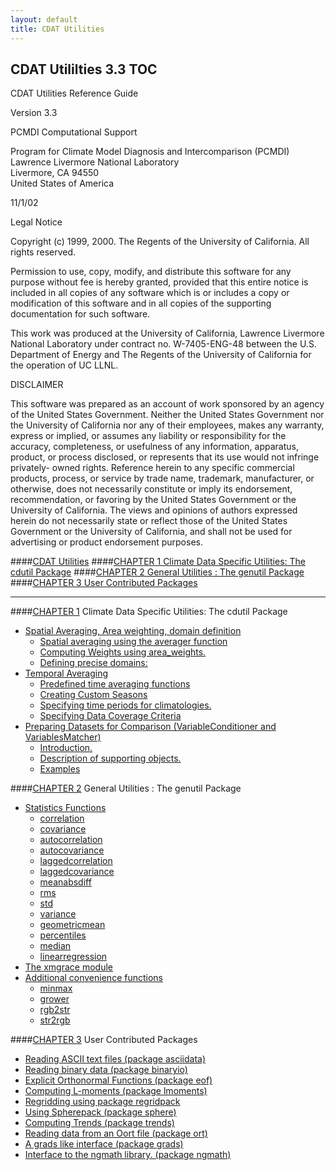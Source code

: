 ```yaml
---
layout: default
title: CDAT Utilities
---
```


## CDAT Utililties 3.3 TOC

CDAT Utilities Reference Guide

Version 3.3  
  
PCMDI Computational Support  
  
Program for Climate Model Diagnosis and Intercomparison (PCMDI)      
Lawrence Livermore National Laboratory      
Livermore, CA 94550      
United States of America      
  
11/1/02      
  
Legal Notice    

Copyright (c) 1999, 2000. The Regents of the University of California. All
rights reserved.    

Permission to use, copy, modify, and distribute this software for any purpose
without fee is hereby granted, provided that this entire notice is included in
all copies of any software which is or includes a copy or modification of this
software and in all copies of the supporting documentation for such software.

This work was produced at the University of California, Lawrence Livermore
National Laboratory under contract no. W-7405-ENG-48 between the U.S.
Department of Energy and The Regents of the University of California for the
operation of UC LLNL.

DISCLAIMER

This software was prepared as an account of work sponsored by an agency of the
United States Government. Neither the United States Government nor the
University of California nor any of their employees, makes any warranty,
express or implied, or assumes any liability or responsibility for the
accuracy, completeness, or usefulness of any information, apparatus, product,
or process disclosed, or represents that its use would not infringe privately-
owned rights. Reference herein to any specific commercial products, process,
or service by trade name, trademark, manufacturer, or otherwise, does not
necessarily constitute or imply its endorsement, recommendation, or favoring
by the United States Government or the University of California. The views and
opinions of authors expressed herein do not necessarily state or reflect those
of the United States Government or the University of California, and shall not
be used for advertising or product endorsement purposes.

####[CDAT Utilities](cdat_utilities.html)
####[CHAPTER 1 Climate Data Specific Utilities: The cdutil Package](cdat_utilities-1.html)
####[CHAPTER 2 General Utilities : The genutil Package](cdat_utilities-2.html)
####[CHAPTER 3 User Contributed Packages](cdat_utilities-3.html)

---

####[CHAPTER 1](cdat_utilities-1.html) Climate Data Specific Utilities: The cdutil Package
* [Spatial Averaging, Area weighting, domain definition](cdat_utilities-1.html)
  * [Spatial averaging using the averager function](cdat_utilities-1.html)
  * [Computing Weights using area_weights.](cdat_utilities-1.html)
  * [Defining precise domains:](cdat_utilities-1.html)
* [Temporal Averaging](cdat_utilities-1.html)
  * [Predefined time averaging functions](cdat_utilities-1.html)
  * [Creating Custom Seasons](cdat_utilities-1.html)
  * [Specifying time periods for climatologies.](cdat_utilities-1.html)
  * [Specifying Data Coverage Criteria](cdat_utilities-1.html)
* [Preparing Datasets for Comparison (VariableConditioner and VariablesMatcher)](cdat_utilities-1.html)
  * [Introduction.](cdat_utilities-1.html)
  * [Description of supporting objects.](cdat_utilities-1.html)
  * [Examples](cdat_utilities-1.html)
  
####[CHAPTER 2](cdat_utilities-2.html) General Utilities : The genutil Package
* [Statistics Functions](cdat_utilities-2.html)
  * [correlation](cdat_utilities-2.html)
  * [covariance](cdat_utilities-2.html)
  * [autocorrelation](cdat_utilities-2.html)
  * [autocovariance](cdat_utilities-2.html)
  * [laggedcorrelation](cdat_utilities-2.html)
  * [laggedcovariance](cdat_utilities-2.html)
  * [meanabsdiff](cdat_utilities-2.html)
  * [rms](cdat_utilities-2.html)
  * [std](cdat_utilities-2.html)
  * [variance](cdat_utilities-2.html)
  * [geometricmean](cdat_utilities-2.html)
  * [percentiles](cdat_utilities-2.html)
  * [median](cdat_utilities-2.html)
  * [linearregression](cdat_utilities-2.html)
* [The xmgrace module](cdat_utilities-2.html)
* [Additional convenience functions](cdat_utilities-2.html)
  * [minmax](cdat_utilities-2.html)
  * [grower](cdat_utilities-2.html)
  * [rgb2str](cdat_utilities-2.html)
  * [str2rgb](cdat_utilities-2.html)

####[CHAPTER 3](cdat_utilities-3.html) User Contributed Packages
* [Reading ASCII text files (package asciidata)](cdat_utilities-3.html)
* [Reading binary data (package binaryio)](cdat_utilities-3.html)
* [Explicit Orthonormal Functions (package eof)](cdat_utilities-3.html)
* [Computing L-moments (package lmoments)](cdat_utilities-3.html)
* [Regridding using package regridpack](cdat_utilities-3.html)
* [Using Spherepack (package sphere)](cdat_utilities-3.html)
* [Computing Trends (package trends)](cdat_utilities-3.html)
* [Reading data from an Oort file (package ort)](cdat_utilities-3.html)
* [A grads like interface (package grads)](cdat_utilities-3.html)
* [Interface to the ngmath library. (package ngmath)](cdat_utilities-3.html)

